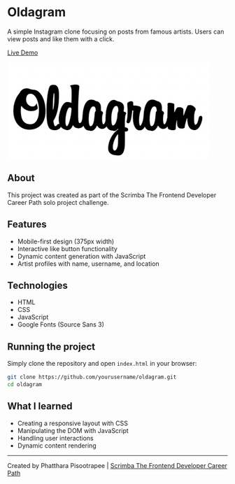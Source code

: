 # Oldagram

A simple Instagram clone focusing on posts from famous artists. Users can view posts and like them with a click.

[Live Demo](https://reliable-mooncake-579e34.netlify.app/)

![Oldagram Logo](images/logo.png)

## About

This project was created as part of the Scrimba The Frontend Developer Career Path solo project challenge.

## Features

- Mobile-first design (375px width)
- Interactive like button functionality
- Dynamic content generation with JavaScript
- Artist profiles with name, username, and location

## Technologies

- HTML
- CSS
- JavaScript
- Google Fonts (Source Sans 3)

## Running the project

Simply clone the repository and open `index.html` in your browser:

```bash
git clone https://github.com/yourusername/oldagram.git
cd oldagram
```

## What I learned

- Creating a responsive layout with CSS
- Manipulating the DOM with JavaScript
- Handling user interactions
- Dynamic content rendering

---

Created by Phatthara Pisootrapee | [Scrimba The Frontend Developer Career Path](https://scrimba.com/learn/frontend)

